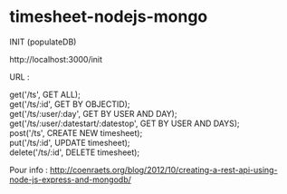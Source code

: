 timesheet-nodejs-mongo
======================

INIT (populateDB)

http://localhost:3000/init

URL : 


get('/ts', GET ALL);<br/>
get('/ts/:id', GET BY OBJECTID);<br/>
get('/ts/:user/:day', GET BY USER AND DAY);<br/>
get('/ts/:user/:datestart/:datestop', GET BY USER AND DAYS);<br/>
post('/ts', CREATE NEW timesheet);<br/>
put('/ts/:id', UPDATE timesheet);<br/>
delete('/ts/:id', DELETE timesheet);


Pour info : http://coenraets.org/blog/2012/10/creating-a-rest-api-using-node-js-express-and-mongodb/
